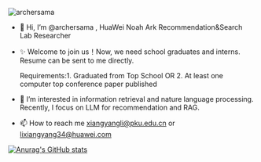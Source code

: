<p align="left"> <img src="https://komarev.com/ghpvc/?username=archersama" alt="archersama" /> </p>

- 👋 Hi, I’m @archersama , HuaWei Noah Ark Recommendation&Search Lab Researcher
- ✨ Welcome to join us！Now, we need school graduates and interns. Resume can be sent to me directly.

     Requirements:1. Graduated from Top School OR 2. At least one computer top conference paper published
- 👀 I’m interested in information retrieval and nature language processing. Recently, I focus on LLM for recommendation and RAG.
- 📫 How to reach me  xiangyangli@pku.edu.cn or lixiangyang34@huawei.com

[![Anurag's GitHub stats](https://github-readme-stats.vercel.app/api?username=archersama&show_icons=true&include_all_commits=true&theme=buefy&hide_border=true)](https://github.com/archersama/github-readme-stats)
<!---
archersama/archersama is a ✨ special ✨ repository because its `README.md` (this file) appears on your GitHub profile.
You can click the Preview link to take a look at your changes.
--->
